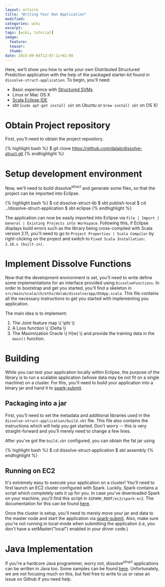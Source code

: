 ```yaml
---
layout: article
title: "Writing Your Own Application"
modified:
categories: wiki
excerpt:
tags: [wiki, tutorial]
image:
  feature:
  teaser:
  thumb:
date: 2015-09-04T12:07:11+02:00
---
```


Here, we'll show you how to write your own Distributed Structured Prediction application with
the help of the packaged starter-kit found in `dissolve-struct-application`.
To begin, you'll need:

* Basic experience with [Structured SVMs](https://en.wikipedia.org/wiki/Structured_support_vector_machine)
* Linux or Mac OS X
* [Scala Eclipse IDE](http://scala-ide.org/)
* sbt (`sudo apt-get install sbt` on Ubuntu or `brew install sbt` on OS X)

# Obtain Project repository

First, you'll need to obtain the project repository.

{% highlight bash %}
$ git clone https://github.com/dalab/dissolve-struct.git
{% endhighlight %}

# Setup development environment

Now, we'll need to build dissolve<sup>struct</sup> and generate some files,
so that the project can be imported into Eclipse.

{% highlight bash %}
$ cd dissolve-struct-lib
$ sbt publish-local
$ cd ../dissolve-struct-application
$ sbt eclipse
{% endhighlight %}

The application can now be easily imported into Eclipse via
`File | Import | General | Existing Projects into Workspace`.
Following this, if Eclipse displays build errors such as the library being
cross-compiled with Scala version 2.11, you'll need to go to
`Project Properties | Scala Compiler` by right-clicking on the project and
switch to `Fixed Scala Installation: 2.10.x (built-in)`.

# Implement Dissolve Functions

Now that the development environment is set, you'll need to write define
some implementations for an interface provided using `DissolveFunctions`.
In order to bootstrap and get you started, you'll find a skeleton in
`src/main/scala/ch/ethz/dalab/dissolve/app/DSApp.scala`.
This file contains all the necessary instructions to get you started with
implementing you application.

The main idea is to implement:

1. The Joint feature map \\( \phi \\)
2. A Loss function \\( \Delta \\)
3. The Maximization Oracle \\( H(w) \\)
and provide the training data in the `main()` function.

# Building

While you can test your application locally within Eclipse, the purpose of
the library is to run a scalable application (whose data may be not fit on a single
machine) on a cluster.
For this, you'll need to build your application into a binary jar and hand it
to [spark-submit](http://spark.apache.org/docs/latest/submitting-applications.html).

## Packaging into a jar
First, you'll need to set the metadata and additional libraries used in the
`dissolve-struct-application/build.sbt` file.
This file also contains the instructions which will help you get started.
Don't worry -- this is very straight-forward and you'll merely need to change
a few lines.

After you've got the `build.sbt` configured, you can obtain the fat jar using

{% highlight bash %}
$ cd dissolve-struct-application
$ sbt assembly
{% endhighlight %}

## Running on EC2
It's extremely easy to execute your application on a cluster!
You'll need to first launch an EC2 cluster configured with Spark.
Luckily, Spark contains a script which completely sets it up for you.
In case you've downloaded Spark on your machine, you'll find this script in
`$SPARK_ROOT/ec2/spark-ec2`.
The documentation for this can be found
[here](http://spark.apache.org/docs/latest/ec2-scripts.html).

Once the cluster is setup, you'll need to merely move your jar and data to the master node and
start the application via [spark-submit](http://spark.apache.org/docs/latest/submitting-applications.html).
Also, make sure you're not running in local-mode when submitting the application
(i.e, you don't have a setMaster("local") enabled in your driver code.)

# Java Implementation
If you're a hardcore Java programmer, worry not, dissolve<sup>struct</sup>
applications can be written in Java too.
Some samples can be found
[here](https://bitbucket.org/tribhuvanesh/java-dissolve-struct/overview).
Unfortunately, we are not focusing much on this, but feel free to write
to us or raise an issue on Github if you need help.

